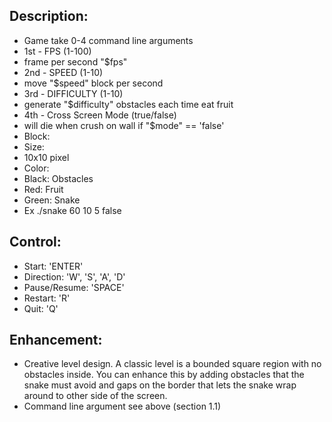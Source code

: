## Description:
 - Game take 0-4 command line arguments
  - 1st - FPS (1-100)
   - frame per second "$fps"
  - 2nd - SPEED (1-10)
   - move "$speed" block per second
  - 3rd - DIFFICULTY (1-10)
   - generate "$difficulty" obstacles each time eat fruit
  - 4th - Cross Screen Mode (true/false)
   - will die when crush on wall if "$mode" == 'false'
 - Block:
  - Size:
   - 10x10 pixel
  - Color:
   - Black: Obstacles
   - Red: Fruit
   - Green: Snake
 - Ex ./snake 60 10 5 false

## Control:
 - Start: 'ENTER'
 - Direction: 'W', 'S', 'A', 'D'
 - Pause/Resume: 'SPACE'
 - Restart: 'R'
 - Quit: 'Q'


## Enhancement:
 - Creative level design. A classic level is a bounded square region with no obstacles inside. You can enhance this by adding obstacles that the snake must avoid and gaps on the border that lets the snake wrap around to other side of the screen.
 - Command line argument see above (section 1.1)

